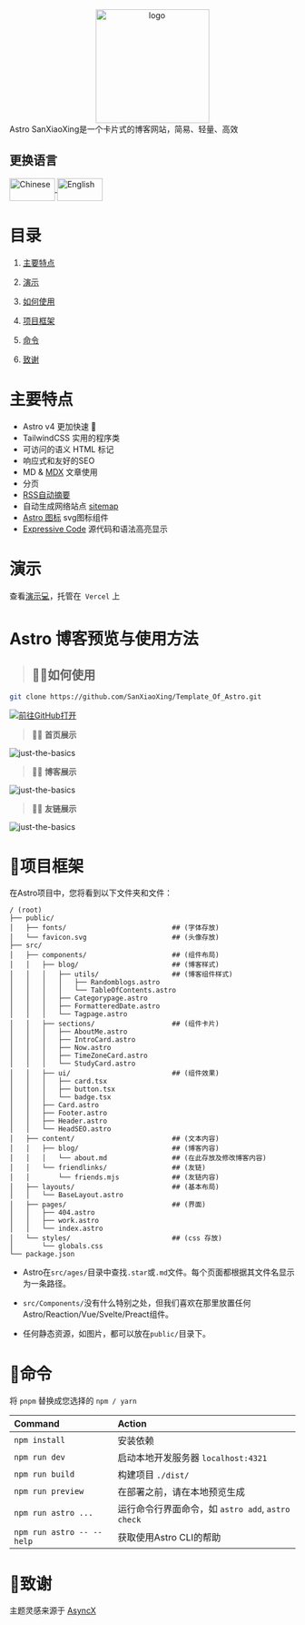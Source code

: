 <div align="center">
  <img alt="logo" src="https://blog.sanxiaoxing.cn/favicon.svg" width="200" />
</div>
Astro SanXiaoXing是一个卡片式的博客网站，简易、轻量、高效

## 更换语言

<span>
    <a href="README.md">
        <img src="https://cdn.jsdelivr.net/gh/SanXiaoXing/Image@main/blog/Chinese.svg" alt="Chinese" width="80" height="40" style="vertical-align: middle;">   </a>
    <a href="README_EN.md">
        <img src="https://cdn.jsdelivr.net/gh/SanXiaoXing/Image@main/blog/English.svg" alt="English" width="80" height="40" style="vertical-align: middle;">
    </a>
</span>

# 目录
1. [主要特点](#主要特点)

2. [演示](#演示)

3. [如何使用](#如何使用)

4. [项目框架](#项目框架)

5. [命令](#命令)

6. [致谢](#致谢)

# 主要特点

- Astro v4 更加快速 🚀
- TailwindCSS 实用的程序类
- 可访问的语义 HTML 标记
- 响应式和友好的SEO
- MD & [MDX](https://docs.astro.build/en/guides/markdown-content/#mdx-only-features) 文章使用
- 分页
- [RSS自动摘要](https://docs.astro.build/en/guides/rss)
- 自动生成网络站点 [sitemap](https://docs.astro.build/en/guides/integrations-guide/sitemap/)
- [Astro 图标](https://github.com/natemoo-re/astro-icon) svg图标组件
- [Expressive Code](https://expressive-code.com/) 源代码和语法高亮显示



# 演示

查看[演示💻](https://blog.sanxiaoxing.cn/)，托管在` Vercel` 上

# Astro 博客预览与使用方法

> ##  🧑‍🚀如何使用

```sh
git clone https://github.com/SanXiaoXing/Template_Of_Astro.git
```

 [![前往GitHub打开](https://github.com/codespaces/badge.svg)](https://github.com/SanXiaoXing/Template_Of_Astro.git)

> 🧑‍🚀 **首页展示**    

![just-the-basics](https://cdn.jsdelivr.net/gh/SanXiaoXing/Image@main/blog/SanXiaoXing_2024-06-16_17-13-17.png)

> 🧑‍🚀 **博客展示**  

![just-the-basics](https://cdn.jsdelivr.net/gh/SanXiaoXing/Image@main/blog/SanXiaoXing_2024-06-16_17-14-19.png)

> 🧑‍🚀 **友链展示**  

![just-the-basics](https://cdn.jsdelivr.net/gh/SanXiaoXing/Image@main/blog/SanXiaoXing_2024-06-16_17-14-41.png)


# 🚀项目框架

在Astro项目中，您将看到以下文件夹和文件：

```text
/ (root)
├── public/
│   ├── fonts/                          ## (字体存放)
│   └── favicon.svg                     ## (头像存放)
├── src/
│   ├── components/                     ## (组件布局)
│   │   ├── blog/                       ## (博客样式)
│   │   │   ├── utils/                  ## (博客组件样式)
│   │   │   │   ├── Randomblogs.astro
│   │   │   │   └── TableOfContents.astro
│   │   │   ├── Categorypage.astro
│   │   │   ├── FormatteredDate.astro
│   │   │   └── Tagpage.astro
│   │   ├── sections/                   ## (组件卡片)
│   │   │   ├── AboutMe.astro
│   │   │   ├── IntroCard.astro
│   │   │   ├── Now.astro
│   │   │   ├── TimeZoneCard.astro
│   │   │   └── StudyCard.astro
│   │   ├── ui/                         ## (组件效果)
│   │   │   ├── card.tsx
│   │   │   ├── button.tsx
│   │   │   └── badge.tsx
│   │   ├── Card.astro
│   │   ├── Footer.astro
│   │   ├── Header.astro
│   │   └── HeadSEO.astro
│   ├── content/                        ## (文本内容)
│   │   ├── blog/                       ## (博客内容)
│   │   │   └── about.md                ## (在此存放及修改博客内容)
│   │   └── friendlinks/                ## (友链)
│   │       └── friends.mjs             ## (友链内容)
│   ├── layouts/                        ## (基本布局)
│   │   └── BaseLayout.astro
│   ├── pages/                          ## (界面)
│   │   ├── 404.astro
│   │   ├── work.astro
│   │   └── index.astro
│   └── styles/                         ## (css 存放)
│       └── globals.css
└── package.json
```

- Astro在`src/ages/`目录中查找`.star`或`.md`文件。每个页面都根据其文件名显示为一条路径。

- `src/Components/`没有什么特别之处，但我们喜欢在那里放置任何Astro/Reaction/Vue/Svelte/Preact组件。

- 任何静态资源，如图片，都可以放在`public/`目录下。


# 🧞命令

将  `pnpm` 替换成您选择的 ` npm / yarn `

| Command                   | Action                                            |
| :------------------------ | :------------------------------------------------ |
| `npm install`             | 安装依赖                                          |
| `npm run dev`             | 启动本地开发服务器 `localhost:4321`               |
| `npm run build`           | 构建项目 `./dist/`                                |
| `npm run preview`         | 在部署之前，请在本地预览生成                      |
| `npm run astro ...`       | 运行命令行界面命令，如 `astro add`, `astro check` |
| `npm run astro -- --help` | 获取使用Astro CLI的帮助                           |

# 👀致谢

主题灵感来源于 [AsyncX](https://blog.asyncx.top/)
